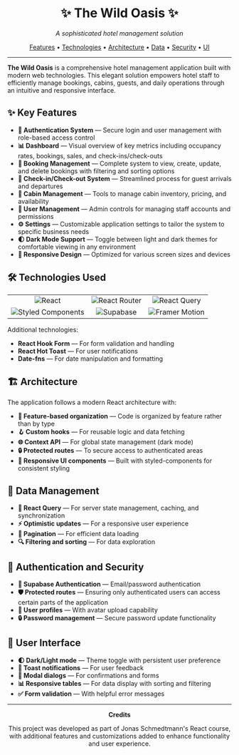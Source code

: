 <div align="center">
  <!-- <img src="aesthetics/wild-oasis-og.png" alt="The Wild Oasis" width="800px" /> -->
  <h1>✨ The Wild Oasis ✨</h1>
  <p><em>A sophisticated hotel management solution</em></p>
</div>

<p align="center">
  <a href="#key-features">Features</a> •
  <a href="#technologies-used">Technologies</a> •
  <a href="#architecture">Architecture</a> •
  <a href="#data-management">Data</a> •
  <a href="#authentication-and-security">Security</a> •
  <a href="#user-interface">UI</a>
</p>

---

**The Wild Oasis** is a comprehensive hotel management application built with modern web technologies. This elegant solution empowers hotel staff to efficiently manage bookings, cabins, guests, and daily operations through an intuitive and responsive interface.

## ✨ Key Features

- **🔐 Authentication System** — Secure login and user management with role-based access control
- **📊 Dashboard** — Visual overview of key metrics including occupancy rates, bookings, sales, and check-ins/check-outs
- **📅 Booking Management** — Complete system to view, create, update, and delete bookings with filtering and sorting options
- **🔑 Check-in/Check-out System** — Streamlined process for guest arrivals and departures
- **🏡 Cabin Management** — Tools to manage cabin inventory, pricing, and availability
- **👥 User Management** — Admin controls for managing staff accounts and permissions
- **⚙️ Settings** — Customizable application settings to tailor the system to specific business needs
- **🌓 Dark Mode Support** — Toggle between light and dark themes for comfortable viewing in any environment
- **📱 Responsive Design** — Optimized for various screen sizes and devices

## 🛠️ Technologies Used

<div align="center">
  <table>
    <tr>
      <td align="center">
        <img src="https://img.shields.io/badge/React-61DAFB?style=for-the-badge&logo=react&logoColor=black" alt="React" />
      </td>
      <td align="center">
        <img src="https://img.shields.io/badge/React_Router-CA4245?style=for-the-badge&logo=react-router&logoColor=white" alt="React Router" />
      </td>
      <td align="center">
        <img src="https://img.shields.io/badge/React_Query-FF4154?style=for-the-badge&logo=react-query&logoColor=white" alt="React Query" />
      </td>
    </tr>
    <tr>
      <td align="center">
        <img src="https://img.shields.io/badge/Styled_Components-DB7093?style=for-the-badge&logo=styled-components&logoColor=white" alt="Styled Components" />
      </td>
      <td align="center">
        <img src="https://img.shields.io/badge/Supabase-3ECF8E?style=for-the-badge&logo=supabase&logoColor=white" alt="Supabase" />
      </td>
      <td align="center">
        <img src="https://img.shields.io/badge/Framer_Motion-0055FF?style=for-the-badge&logo=framer&logoColor=white" alt="Framer Motion" />
      </td>
    </tr>
  </table>
</div>

Additional technologies:

- **React Hook Form** — For form validation and handling
- **React Hot Toast** — For user notifications
- **Date-fns** — For date manipulation and formatting

## 🏗️ Architecture

The application follows a modern React architecture with:

- **🧩 Feature-based organization** — Code is organized by feature rather than by type
- **🪝 Custom hooks** — For reusable logic and data fetching
- **🌐 Context API** — For global state management (dark mode)
- **🔒 Protected routes** — To secure access to authenticated areas
- **📱 Responsive UI components** — Built with styled-components for consistent styling

## 💾 Data Management

- **🔄 React Query** — For server state management, caching, and synchronization
- **⚡ Optimistic updates** — For a responsive user experience
- **📄 Pagination** — For efficient data loading
- **🔍 Filtering and sorting** — For data exploration

## 🔐 Authentication and Security

- **🔑 Supabase Authentication** — Email/password authentication
- **🛡️ Protected routes** — Ensuring only authenticated users can access certain parts of the application
- **👤 User profiles** — With avatar upload capability
- **🔒 Password management** — Secure password update functionality

## 🎨 User Interface

- **🌓 Dark/Light mode** — Theme toggle with persistent user preference
- **🔔 Toast notifications** — For user feedback
- **💬 Modal dialogs** — For confirmations and forms
- **📊 Responsive tables** — For data display with sorting and filtering
- **✅ Form validation** — With helpful error messages

---

<div align="center">
  <p><strong>Credits</strong></p>
  <p>This project was developed as part of Jonas Schmedtmann's React course, with additional features and customizations added to enhance functionality and user experience.</p>
</div>
